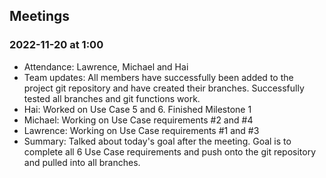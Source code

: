 ## Meetings

### 2022-11-20 at 1:00
- Attendance: Lawrence, Michael and Hai 
- Team updates: All members have successfully been added to the project git repository and have created their branches. Successfully tested all branches and git functions work.
- Hai: Worked on Use Case 5 and 6. Finished Milestone 1
- Michael: Working on Use Case requirements #2 and #4
- Lawrence: Working on Use Case requirements #1 and #3
- Summary: Talked about today's goal after the meeting. Goal is to complete all 6 Use Case requirements and push onto the git repository and pulled into all branches.

